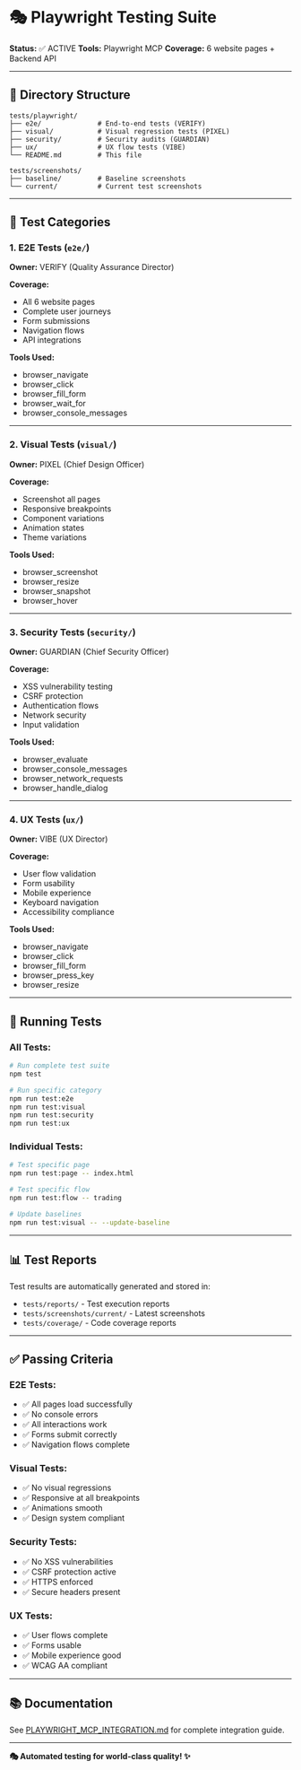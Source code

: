 # 🎭 Playwright Testing Suite

**Status:** ✅ ACTIVE
**Tools:** Playwright MCP
**Coverage:** 6 website pages + Backend API

---

## 📁 Directory Structure

```
tests/playwright/
├── e2e/              # End-to-end tests (VERIFY)
├── visual/           # Visual regression tests (PIXEL)
├── security/         # Security audits (GUARDIAN)
├── ux/               # UX flow tests (VIBE)
└── README.md         # This file

tests/screenshots/
├── baseline/         # Baseline screenshots
└── current/          # Current test screenshots
```

---

## 🧪 Test Categories

### 1. E2E Tests (`e2e/`)
**Owner:** VERIFY (Quality Assurance Director)

**Coverage:**
- All 6 website pages
- Complete user journeys
- Form submissions
- Navigation flows
- API integrations

**Tools Used:**
- browser_navigate
- browser_click
- browser_fill_form
- browser_wait_for
- browser_console_messages

---

### 2. Visual Tests (`visual/`)
**Owner:** PIXEL (Chief Design Officer)

**Coverage:**
- Screenshot all pages
- Responsive breakpoints
- Component variations
- Animation states
- Theme variations

**Tools Used:**
- browser_screenshot
- browser_resize
- browser_snapshot
- browser_hover

---

### 3. Security Tests (`security/`)
**Owner:** GUARDIAN (Chief Security Officer)

**Coverage:**
- XSS vulnerability testing
- CSRF protection
- Authentication flows
- Network security
- Input validation

**Tools Used:**
- browser_evaluate
- browser_console_messages
- browser_network_requests
- browser_handle_dialog

---

### 4. UX Tests (`ux/`)
**Owner:** VIBE (UX Director)

**Coverage:**
- User flow validation
- Form usability
- Mobile experience
- Keyboard navigation
- Accessibility compliance

**Tools Used:**
- browser_navigate
- browser_click
- browser_fill_form
- browser_press_key
- browser_resize

---

## 🚀 Running Tests

### All Tests:
```bash
# Run complete test suite
npm test

# Run specific category
npm run test:e2e
npm run test:visual
npm run test:security
npm run test:ux
```

### Individual Tests:
```bash
# Test specific page
npm run test:page -- index.html

# Test specific flow
npm run test:flow -- trading

# Update baselines
npm run test:visual -- --update-baseline
```

---

## 📊 Test Reports

Test results are automatically generated and stored in:
- `tests/reports/` - Test execution reports
- `tests/screenshots/current/` - Latest screenshots
- `tests/coverage/` - Code coverage reports

---

## ✅ Passing Criteria

### E2E Tests:
- ✅ All pages load successfully
- ✅ No console errors
- ✅ All interactions work
- ✅ Forms submit correctly
- ✅ Navigation flows complete

### Visual Tests:
- ✅ No visual regressions
- ✅ Responsive at all breakpoints
- ✅ Animations smooth
- ✅ Design system compliant

### Security Tests:
- ✅ No XSS vulnerabilities
- ✅ CSRF protection active
- ✅ HTTPS enforced
- ✅ Secure headers present

### UX Tests:
- ✅ User flows complete
- ✅ Forms usable
- ✅ Mobile experience good
- ✅ WCAG AA compliant

---

## 📚 Documentation

See [PLAYWRIGHT_MCP_INTEGRATION.md](../../docs/PLAYWRIGHT_MCP_INTEGRATION.md) for complete integration guide.

---

**🎭 Automated testing for world-class quality! ✨**
